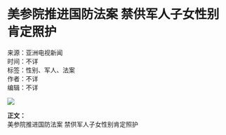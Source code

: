 # 美参院推进国防法案 禁供军人子女性别肯定照护

来源：亚洲电视新闻  
时间：不详  
标签：性别、军人、法案  
作者：不详  
编辑：不详  

![](https://www.facebook.com/tr?id=1597951911044733&ev=PageView&noscript=1)

**正文：**  
美参院推进国防法案 禁供军人子女性别肯定照护